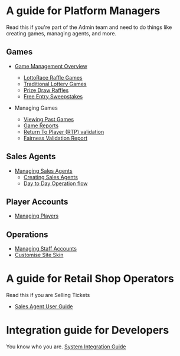 <!-- TITLE: Platform Guide -->
<!-- SUBTITLE: A complete guide for managing Games, Sales Agents, Players and more -->




# A guide for Platform Managers
Read this if you're part of the Admin team and need to do things like creating games, managing agents, and more.


##  Games

* [Game Management Overview](/administration/games "Managing your Lottery & Raffle Games")
	* [LottoRace Raffle Games](/administration/games/lottorace "Managing your Lottery & Raffle Games")
	* [Traditional Lottery Games](/administration/games/lottery  "Managing your Lottery Games")
	* [Prize Draw Raffles](/administration/games/raffle "Managing your Raffle Games ")
	* [Free Entry Sweepstakes](/administration/games/sweepstakes "Managing Free Entry Sweepstakes ")


* Managing Games
	* [Viewing Past Games](/administration/games/lottorace/games-instances "Managing your Lottery & Raffle Games")
	* [Game Reports](/administration/games/lottery  "Managing your Lottery Games")
	* [Return To Player (RTP) validation](/administration/games/validation "Managing your Raffle Games ")
	* [Fairness Validation Report](/administration/games/fairness "Managing Free Entry Sweepstakes ")

## Sales Agents

* [Managing Sales Agents](/administration/agents "Managing Retail Lottery Sales Agents")
	* [Creating Sales Agents](/administration/agents#creating-sales-agents)
	* [Day to Day Operation flow](/administration/agents#managing-agents-day-to-day)

## Player Accounts
* [Managing Players](/administration/players "Managing Players")

## Operations
* [Managing Staff Accounts](/administration/staff "Providing access for Company employees")
* [Customise Site Skin](/administration/skinning "Customizing your Player Web site!")

# A guide for Retail Shop Operators
Read this if you are Selling Tickets

* [Sales Agent User Guide](retail-sales-agents/ "title text!")

# Integration guide for Developers
You know who you are.
[System Integration Guide](http://docs.bonoboplc.com:4567/)


